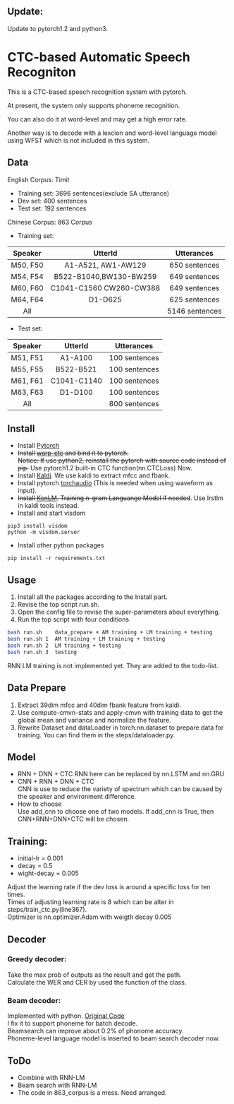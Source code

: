 ## Update:
Update to pytorch1.2 and python3.

# CTC-based Automatic Speech Recogniton
This is a CTC-based speech recognition system with pytorch.

At present, the system only supports phoneme recognition.  

You can also do it at word-level and may get a high error rate.

Another way is to decode with a lexcion and word-level language model using WFST which is not included in this system.

## Data
English Corpus: Timit
- Training set: 3696 sentences(exclude SA utterance)
- Dev set: 400 sentences
- Test set: 192 sentences

Chinese Corpus: 863 Corpus
- Training set:
  
|  Speaker |          UtterId         |   Utterances  |  
|   :-:    |           :-:            |      :-:      |  
| M50, F50 |   A1-A521, AW1-AW129     | 650 sentences |    
| M54, F54 | B522-B1040,BW130-BW259   | 649 sentences |   
| M60, F60 | C1041-C1560  CW260-CW388 | 649 sentences |   
| M64, F64 |         D1-D625          | 625 sentences |  
|   All    |                          |5146 sentences |   

- Test set:  

|  Speaker |   UtterId   |   Utterances  |  
|   :-:    |     :-:     |      :-:      |
| M51, F51 |   A1-A100   | 100 sentences | 
| M55, F55 |  B522-B521  | 100 sentences | 
| M61, F61 | C1041-C1140 | 100 sentences | 
| M63, F63 |   D1-D100   | 100 sentences | 
|   All    |             | 800 sentences |

## Install
- Install [Pytorch](http://pytorch.org/)
- ~~Install [warp-ctc](https://github.com/SeanNaren/warp-ctc) and bind it to pytorch.~~  
    ~~Notice: If use python2, reinstall the pytorch with source code instead of pip.~~
    Use pytorch1.2 built-in CTC function(nn.CTCLoss) Now.
- Install [Kaldi](https://github.com/kaldi-asr/kaldi). We use kaldi to extract mfcc and fbank.
- Install pytorch [torchaudio](https://github.com/pytorch/audio.git) (This is needed when using waveform as input).
- ~~Install [KenLM](https://github.com/kpu/kenlm). Training n-gram Languange Model if needed~~.
    Use Irstlm in kaldi tools instead.
- Install and start visdom
```
pip3 install visdom
python -m visdom.server
```
- Install other python packages
```
pip install -r requirements.txt
```

## Usage
1. Install all the packages according to the Install part.  
2. Revise the top script run.sh.  
4. Open the config file to revise the super-parameters about everything.  
5. Run the top script with four conditions
```bash
bash run.sh    data_prepare + AM training + LM training + testing
bash run.sh 1  AM training + LM training + testing
bash run.sh 2  LM training + testing
bash run.sh 3  testing
```
RNN LM training is not implemented yet. They are added to the todo-list.  

## Data Prepare
1. Extract 39dim mfcc and 40dim fbank feature from kaldi. 
2. Use compute-cmvn-stats and apply-cmvn with training data to get the global mean and variance and normalize the feature. 
3. Rewrite Dataset and dataLoader in torch.nn.dataset to prepare data for training. You can find them in the steps/dataloader.py.

## Model
- RNN + DNN + CTC 
    RNN here can be replaced by nn.LSTM and nn.GRU
- CNN + RNN + DNN + CTC  
    CNN is use to reduce the variety of spectrum which can be caused by the speaker and environment difference.
- How to choose  
    Use add_cnn to choose one of two models. If add_cnn is True, then CNN+RNN+DNN+CTC will be chosen.

## Training:
- initial-lr = 0.001
- decay = 0.5
- wight-decay = 0.005   

Adjust the learning rate if the dev loss is around a specific loss for ten times.  
Times of adjusting learning rate is 8 which can be alter in steps/train_ctc.py(line367).  
Optimizer is nn.optimizer.Adam with weigth decay 0.005 

## Decoder
### Greedy decoder:
Take the max prob of outputs as the result and get the path.  
Calculate the WER and CER by used the function of the class.
### Beam decoder:
Implemented with python. [Original Code](https://github.com/githubharald/CTCDecoder)  
I fix it to support phoneme for batch decode.    
Beamsearch can improve about 0.2% of phonome accuracy.  
Phoneme-level language model is inserted to beam search decoder now.  

## ToDo
- Combine with RNN-LM  
- Beam search with RNN-LM  
- The code in 863_corpus is a mess. Need arranged.

